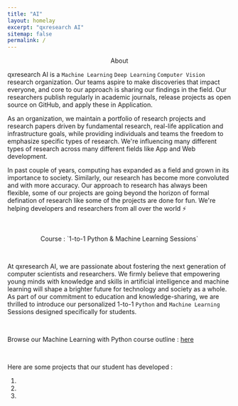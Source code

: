 ```yaml
---
title: "AI"
layout: homelay
excerpt: "qxresearch AI"
sitemap: false
permalink: /
---
```


<p align="center">
  About
</p>

qxresearch AI is a `Machine Learning` `Deep Learning` `Computer Vision` research organization. Our teams aspire to make discoveries that impact everyone, and core to our approach is sharing our findings in the field. Our researchers publish regularly in academic journals, release projects as open source on GitHub, and apply these in Application.<br> 

As an organization, we maintain a portfolio of research projects and research papers driven by fundamental research, real-life application and infrastructure goals, while providing individuals and teams the freedom to emphasize specific types of research. We're influencing many different types of research across many different fields like App and Web development.

In past couple of years, computing has expanded as a field and grown in its importance to society. Similarly, our research has become more convoluted and with more accuracy. Our approach to research has always been flexible, some of our projects are going beyond the horizon of formal defination of research like some of the projects are done for fun. We're helping developers and researchers from all over the world ⚡

<br>

<p align="center">
  Course : `1-to-1 Python & Machine Learning Sessions`
</p>

<br>

At qxresearch AI, we are passionate about fostering the next generation of computer scientists and researchers. We firmly believe that empowering young minds with knowledge and skills in artificial intelligence and machine learning will shape a brighter future for technology and society as a whole. As part of our commitment to education and knowledge-sharing, we are thrilled to introduce our personalized 1-to-1 `Python` and `Machine Learning` Sessions designed specifically for students.

<br>

Browse our Machine Learning with Python course outline : [here]()

<br> 

Here are some projects that our student has developed : 

1.
2. 
3. 

<br>
<br>
